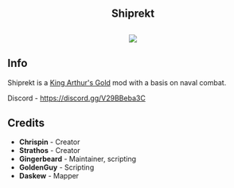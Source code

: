 <h2 align = 'center'><br>Shiprekt</h2>
<h2 align = 'center'><img src="https://i.imgur.com/LxDgaCA.png">

<h2>Info</h2>
<p>
Shiprekt is a <a href="https://github.com/transhumandesign/kag-base">King Arthur's Gold</a> mod with a basis on naval combat.
</p>

Discord -
https://discord.gg/V29BBeba3C
<br>

<h2>Credits</h2>
<ul>
  <li><b>Chrispin</b> - Creator</li>
  <li><b>Strathos</b> - Creator</li>
  <li><b>Gingerbeard</b> - Maintainer, scripting</li>
  <li><b>GoldenGuy</b> - Scripting</li>
  <li><b>Daskew</b> - Mapper</li>
</ul>
